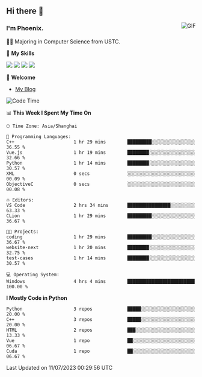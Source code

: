 ## Hi there 👋
<img align="right" alt="GIF" src="https://raw.githubusercontent.com/JoeyBling/JoeyBling/master/pic/pusheencode.gif" />

### I'm Phoenix.

👨‍🎓 Majoring in Computer Science from USTC.

🌟 **My Skills**

![](https://img.shields.io/badge/-Python-3e74a2?style=flat-square&logo=Python&logoColor=fff)
![](https://img.shields.io/badge/-C++-9f62a5?style=flat&logo=cplusplus&logoColor=white)
![](https://img.shields.io/badge/-Linux-185886?style=flat-square&logo=Linux&logoColor=fff)
![](https://img.shields.io/badge/-Rust-ff4136?style=flat-square&logo=Rust&logoColor=fff)

💬 **Welcome**

- [My Blog](https://ysy-phoenix.github.io/)

<!--START_SECTION:waka-->
![Code Time](http://img.shields.io/badge/Code%20Time-274%20hrs%208%20mins-blue)

📊 **This Week I Spent My Time On** 

```text
🕑︎ Time Zone: Asia/Shanghai

💬 Programming Languages: 
C++                      1 hr 29 mins        █████████░░░░░░░░░░░░░░░░   36.55 % 
Vue.js                   1 hr 19 mins        ████████░░░░░░░░░░░░░░░░░   32.66 % 
Python                   1 hr 14 mins        ████████░░░░░░░░░░░░░░░░░   30.57 % 
XML                      0 secs              ░░░░░░░░░░░░░░░░░░░░░░░░░   00.09 % 
ObjectiveC               0 secs              ░░░░░░░░░░░░░░░░░░░░░░░░░   00.08 % 

🔥 Editors: 
VS Code                  2 hrs 34 mins       ████████████████░░░░░░░░░   63.33 % 
CLion                    1 hr 29 mins        █████████░░░░░░░░░░░░░░░░   36.67 % 

🐱‍💻 Projects: 
coding                   1 hr 29 mins        █████████░░░░░░░░░░░░░░░░   36.67 % 
website-next             1 hr 20 mins        ████████░░░░░░░░░░░░░░░░░   32.75 % 
test-cases               1 hr 14 mins        ████████░░░░░░░░░░░░░░░░░   30.57 % 

💻 Operating System: 
Windows                  4 hrs 4 mins        █████████████████████████   100.00 % 
```

**I Mostly Code in Python** 

```text
Python                   3 repos             █████░░░░░░░░░░░░░░░░░░░░   20.00 % 
C++                      3 repos             █████░░░░░░░░░░░░░░░░░░░░   20.00 % 
HTML                     2 repos             ███░░░░░░░░░░░░░░░░░░░░░░   13.33 % 
Vue                      1 repo              ██░░░░░░░░░░░░░░░░░░░░░░░   06.67 % 
Cuda                     1 repo              ██░░░░░░░░░░░░░░░░░░░░░░░   06.67 % 
```




 Last Updated on 11/07/2023 00:29:56 UTC
<!--END_SECTION:waka-->

<!--
**ysy-phoenix/ysy-phoenix** is a ✨ _special_ ✨ repository because its `README.md` (this file) appears on your GitHub profile.

Here are some ideas to get you started:

- 🔭 I’m currently working on ...
- 🌱 I’m currently learning ...
- 👯 I’m looking to collaborate on ...
- 🤔 I’m looking for help with ...
- 💬 Ask me about ...
- 📫 How to reach me: ...
- 😄 Pronouns: ...
- ⚡ Fun fact: ...
-->
